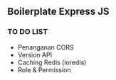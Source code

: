 ## Boilerplate Express JS

### TO DO LIST
- Penanganan CORS
- Version API
- Caching Redis (ioredis)
- Role & Permission
